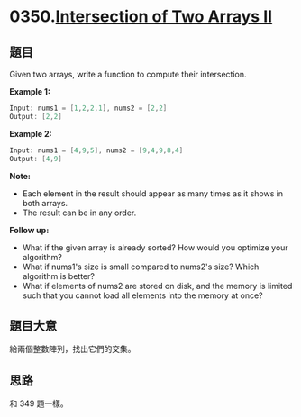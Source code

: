 # 0350.[Intersection of Two Arrays II](https://leetcode.com/problems/intersection-of-two-arrays-ii/)

## 題目

Given two arrays, write a function to compute their intersection.

**Example 1:**

```c
Input: nums1 = [1,2,2,1], nums2 = [2,2]
Output: [2,2]
```

**Example 2:**

```c
Input: nums1 = [4,9,5], nums2 = [9,4,9,8,4]
Output: [4,9]
```

**Note:**

* Each element in the result should appear as many times as it shows in both arrays.
* The result can be in any order.

**Follow up:**

* What if the given array is already sorted? How would you optimize your algorithm?
* What if nums1's size is small compared to nums2's size? Which algorithm is better?
* What if elements of nums2 are stored on disk, and the memory is limited such that you cannot load all elements into the memory at once?

## 題目大意

給兩個整數陣列，找出它們的交集。

## 思路

和 349 題一樣。
